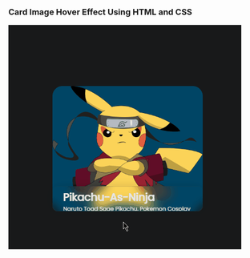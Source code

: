 ### Card Image Hover Effect Using HTML and CSS


![](https://github.com/marcusdepaula/img-hover-effect/blob/main/img/pikachu-as-ninja.gif)
